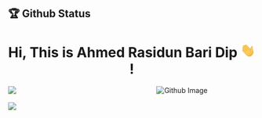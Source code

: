 
## 🏆 Github Status

<h1 align="center"> Hi, This is Ahmed Rasidun Bari Dip <img src="https://raw.githubusercontent.com/ABSphreak/ABSphreak/master/gifs/Hi.gif" width="30px"> ! </h1>


<img src="https://raw.githubusercontent.com/AhmedDip/AhmedDip/master/Night-Coding.gif">
<img width="40%" align="right" alt="Github Image" src="https://media.giphy.com/media/V21UwO1oh2nswmq08I/giphy.gif" />


![](https://raw.githubusercontent.com/halfrost/halfrost/master/icons/header_.png)



